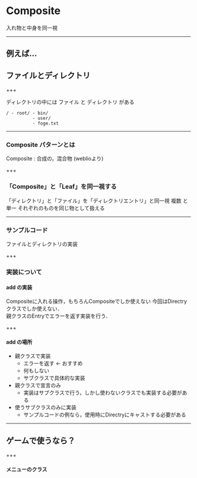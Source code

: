 # Composite
入れ物と中身を同一視

---

## 例えば...
## ファイルとディレクトリ

+++

ディレクトリの中には ファイル と ディレクトリ がある

```
/ - root/ - bin/
          - user/
          - foge.txt
```

---

### Composite パターンとは
Composite : 合成の，混合物  (weblioより)

+++

### 「Composite」と「Leaf」を同一視する
「ディレクトリ」と「ファイル」を「ディレクトリエントリ」と同一視
複数 と 単一 それぞれのものを同じ物として扱える

---

### サンプルコード
ファイルとディレクトリの実装

+++

### 実装について
#### add の実装
Compositeに入れる操作，もちろんCompositeでしか使えない
今回はDirectryクラスでしか使えない．  
親クラスのEntryでエラーを返す実装を行う．

+++

#### add の場所
- 親クラスで実装
    - エラーを返す  ← おすすめ
    - 何もしない
    - サブクラスで具体的な実装
- 親クラスで宣言のみ
    - 実装はサブクラスで行う，しかし使わないクラスでも実装する必要がある
- 使うサブクラスのみに実装
    - サンプルコードの例なら，使用時にDirectryにキャストする必要がある

---

## ゲームで使うなら？

+++

#### メニューのクラス


